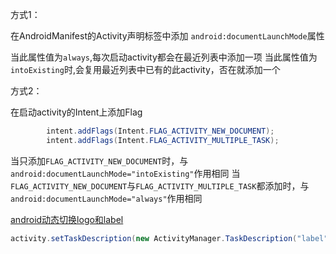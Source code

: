 方式1：

在AndroidManifest的Activity声明标签中添加  `android:documentLaunchMode`属性

当此属性值为`always`,每次启动activity都会在最近列表中添加一项
当此属性值为`intoExisting`时,会复用最近列表中已有的此activity，否在就添加一个

方式2：

在启动activity的Intent上添加Flag

```java
        intent.addFlags(Intent.FLAG_ACTIVITY_NEW_DOCUMENT);
        intent.addFlags(Intent.FLAG_ACTIVITY_MULTIPLE_TASK);
```

当只添加`FLAG_ACTIVITY_NEW_DOCUMENT`时，与`android:documentLaunchMode="intoExisting"`作用相同
当`FLAG_ACTIVITY_NEW_DOCUMENT`与`FLAG_ACTIVITY_MULTIPLE_TASK`都添加时，与`android:documentLaunchMode="always"`作用相同

[android动态切换logo和label](https://blog.csdn.net/nongminkouhao/article/details/84952295)

```java
activity.setTaskDescription(new ActivityManager.TaskDescription("label", Bitmap.createBitmap()));
```

